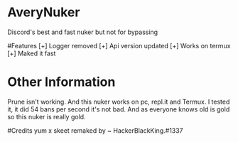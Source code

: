 # AveryNuker
Discord's best and fast nuker but not for bypassing

#Features
[+] Logger removed
[+] Api version updated 
[+] Works on termux 
[+] Maked it fast 

# Other Information
Prune isn't working. 
And this nuker works on pc, repl.it and Termux.
I tested it, it did 54 bans per second it's not bad.
And as everyone knows old is gold so this nuker is really gold.

#Credits
yum x skeet
remaked by ~ HackerBlackKing.#1337
